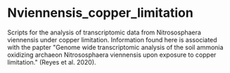 # Nviennensis_copper_limitation
Scripts for the analysis of transcriptomic data from Nitrososphaera viennensis under copper limitation. Information found here is associated with the papter "Genome wide transcriptomic analysis of the soil ammonia oxidizing archaeon Nitrososphaera viennensis upon exposure to copper limitation." (Reyes et al. 2020).

